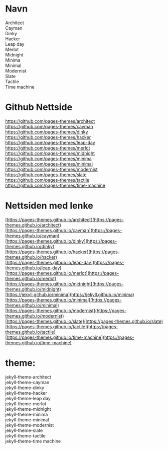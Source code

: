 
# Navn
Architect  
Cayman  
Dinky  
Hacker  
Leap day  
Merlot  
Midnight  
Minima  
Minimal  
Modernist  
Slate  
Tactile  
Time machine  
  
# Github Nettside  
https://github.com/pages-themes/architect  
https://github.com/pages-themes/cayman  
https://github.com/pages-themes/dinky  
https://github.com/pages-themes/hacker  
https://github.com/pages-themes/leap-day  
https://github.com/pages-themes/merlot  
https://github.com/pages-themes/midnight  
https://github.com/pages-themes/minima  
https://github.com/pages-themes/minimal  
https://github.com/pages-themes/modernist  
https://github.com/pages-themes/slate  
https://github.com/pages-themes/tactile  
https://github.com/pages-themes/time-machine  

# Nettsiden med lenke
[https://pages-themes.github.io/architect](https://pages-themes.github.io/architect)  
[https://pages-themes.github.io/cayman](https://pages-themes.github.io/cayman)  
[https://pages-themes.github.io/dinky](https://pages-themes.github.io/dinky)  
[https://pages-themes.github.io/hacker](https://pages-themes.github.io/hacker)  
[https://pages-themes.github.io/leap-day](https://pages-themes.github.io/leap-day)  
[https://pages-themes.github.io/merlot](https://pages-themes.github.io/merlot)  
[https://pages-themes.github.io/midnight](https://pages-themes.github.io/midnight)  
[https://jekyll.github.io/minima](https://jekyll.github.io/minima)  
[https://pages-themes.github.io/minimal](https://pages-themes.github.io/minimal)  
[https://pages-themes.github.io/modernist](https://pages-themes.github.io/modernist)  
[https://pages-themes.github.io/slate](https://pages-themes.github.io/slate)  
[https://pages-themes.github.io/tactile](https://pages-themes.github.io/tactile)  
[https://pages-themes.github.io/time-machine](https://pages-themes.github.io/time-machine)  

# theme:   
jekyll-theme-architect  
jekyll-theme-cayman  
jekyll-theme-dinky  
jekyll-theme-hacker  
jekyll-theme-leap day  
jekyll-theme-merlot  
jekyll-theme-midnight  
jekyll-theme-minima  
jekyll-theme-minimal  
jekyll-theme-modernist  
jekyll-theme-slate  
jekyll-theme-tactile  
jekyll-theme-time machine  
